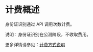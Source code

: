 # 计费概述

身份证识别通过 API 调用次数计费。

说明：身份证识别在公测阶段，不收取费用。

更多详情请参见：[计费方式说明](https://docs.jdcloud.com/cn/billing/pay-as-you-go)







     
    
